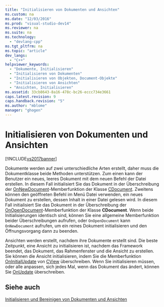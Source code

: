 ```yaml
---
title: "Initialisieren von Dokumenten und Ansichten"
ms.custom: na
ms.date: "12/03/2016"
ms.prod: "visual-studio-dev14"
ms.reviewer: na
ms.suite: na
ms.technology: 
  - "devlang-cpp"
ms.tgt_pltfrm: na
ms.topic: "article"
dev_langs: 
  - "C++"
helpviewer_keywords: 
  - "Dokumente, Initialisieren"
  - "Initialisieren von Dokumenten"
  - "Initialisieren von Objekten, Document-Objekte"
  - "Initialisieren von Ansichten"
  - "Ansichten, Initialisieren"
ms.assetid: 33cb8643-8a16-478c-bc26-eccc734e3661
caps.latest.revision: 9
caps.handback.revision: "5"
ms.author: "mblome"
manager: "ghogen"
---
```

# Initialisieren von Dokumenten und Ansichten
[!INCLUDE[vs2017banner](../assembler/inline/includes/vs2017banner.md)]

Dokumente werden auf zwei unterschiedliche Arten erstellt, daher muss die Dokumentklasse beide Methoden unterstützen.  Zum einen kann der Benutzer ein neues, leeres Dokument mit dem neuen Befehl der Datei erstellen.  In diesem Fall initialisiert Sie das Dokument in der Überschreibung der [OnNewDocument](../Topic/CDocument::OnNewDocument.md)\-Memberfunktion der Klasse [CDocument](../mfc/reference/cdocument-class.md).  Zweitens können den geöffneten Befehl im Menü Datei verwenden, ein neues Dokument zu erstellen, dessen Inhalt in einer Datei gelesen wird.  In diesem Fall initialisiert Sie das Dokument in der Überschreibung der [OnOpenDocument](../Topic/CDocument::OnOpenDocument.md)\-Memberfunktion der Klasse **CDocument**.  Wenn beide Initialisierungen identisch sind, können Sie eine allgemeine Memberfunktion beider Überschreibungen aufrufen, oder `OnOpenDocument` kann `OnNewDocument` aufrufen, um ein reines Dokument initialisieren und den Öffnungsvorgang dann zu beenden.  
  
 Ansichten werden erstellt, nachdem ihre Dokumente erstellt sind.  Die beste Zeitpunkt, eine Ansicht zu initialisieren ist, nachdem das Framework beendet, das Dokument, das Rahmenfenster und die Ansicht zu erstellen.  Sie können die Ansicht initialisieren, indem Sie die Memberfunktion [OnInitialUpdate](../Topic/CView::OnInitialUpdate.md) von [CView](../mfc/reference/cview-class.md) überschreiben.  Wenn Sie initialisieren müssen, oder alle anpassen, sich jedes Mal, wenn das Dokument das ändert, können Sie [OnUpdate](../Topic/CView::OnUpdate.md) überschreiben.  
  
## Siehe auch  
 [Initialisieren und Bereinigen von Dokumenten und Ansichten](../mfc/initializing-and-cleaning-up-documents-and-views.md)